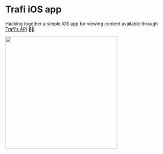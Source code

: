 # Trafi iOS app
Hacking together a simple iOS app for viewing content available through [Trafi's API](https://api.trafi.be) 🏃💨.

<img src="http://i.imgur.com/lGhCw5C.png" width="350px" />
